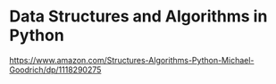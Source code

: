 # Data Structures and Algorithms in Python

https://www.amazon.com/Structures-Algorithms-Python-Michael-Goodrich/dp/1118290275


